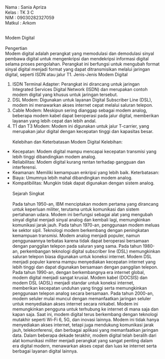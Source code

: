 Nama : Sania Apriza <br>
Kelas : TK 3 C <br>
NIM : 09030282327059 <br>
Matkul : Arkom <br><br>

Modem Digital <br><br>
Pengertian <br>
Modem digital adalah perangkat yang memodulasi dan demodulasi sinyal pembawa digital
untuk mengenkripsi dan mendekripsi informasi digital selama proses pengolahan. Perangkat
ini berfungsi untuk mengubah format sinyal digital menjadi format yang dapat ditransmisikan
melalui jaringan digital, seperti ISDN atau jalur T1.
Jenis-Jenis Modem Digital
1. ISDN Terminal Adapter: Perangkat ini dirancang untuk jaringan Integrated Services
Digital Network (ISDN) dan merupakan contoh modem digital yang khusus untuk jaringan
tersebut.
2. DSL Modem: Digunakan untuk layanan Digital Subscriber Line (DSL), modem ini
menawarkan akses internet cepat melalui saluran telepon.
3. Cable Modem: Meskipun sering dianggap sebagai modem analog, beberapa modem kabel
dapat beroperasi pada jalur digital, memberikan layanan yang lebih cepat dan lebih andal.
4. T1 dan T3 Modem: Modem ini digunakan untuk jalur T-carrier, yang merupakan jalur
digital dengan kecepatan tinggi dan kapasitas besar. <br><br>
Kelebihan dan Keterbatasan Modem Digital
Kelebihan:
- Kecepatan: Modem digital mampu mencapai kecepatan transmisi yang lebih tinggi
dibandingkan modem analog.
- Reliabilitas: Modem digital kurang rentan terhadap gangguan dan interferensi.
- Keamanan: Memiliki kemampuan enkripsi yang lebih baik.
Keterbatasan:
- Biaya: Umumnya lebih mahal dibandingkan modem analog.
- Kompatibilitas: Mungkin tidak dapat digunakan dengan sistem analog.<br><br>
Sejarah Singkat <br><br>
Pada tahun 1950-an, IBM menciptakan modem pertama yang dirancang untuk keperluan
militer, terutama untuk komunikasi dan sistem pertahanan udara. Modem ini berfungsi
sebagai alat yang mengubah sinyal digital menjadi sinyal analog dan kembali lagi,
memungkinkan komunikasi jarak jauh. Pada tahun 1970-an, penggunaan modem meluas ke
sektor sipil. Teknologi modem berkembang dengan peningkatan kemampuan transmisi.
Modem analog menjadi populer, namun penggunaannya terbatas karena tidak dapat
beroperasi bersamaan dengan panggilan telepon pada saluran yang sama.
Pada tahun 1980-an, perkembangan teknologi digital subscriber line (DSL) memungkinkan
saluran telepon biasa digunakan untuk koneksi internet. Modem DSL menjadi populer karena
mampu menyediakan kecepatan internet yang lebih tinggi dan dapat digunakan bersamaan
dengan panggilan telepon. Pada tahun 1990-an, dengan berkembangnya era internet global,
modem digital menjadi sangat krusial. Modem kabel (DOCSIS) dan modem DSL (ADSL)
menjadi standar untuk koneksi internet, memberikan kecepatan unduhan yang tinggi serta
memungkinkan penggunaan telepon analog secara bersamaan.
Pada tahun 2000-an, modem seluler mulai muncul dengan memanfaatkan jaringan seluler
untuk menyediakan akses internet secara nirkabel. Modem ini memungkinkan pengguna
untuk terhubung ke internet di mana saja dan kapan saja.
Saat ini, modem digital terus berkembang dengan teknologi mutakhir seperti Wi-Fi 6, 5G,
dan inovasi lainnya. Modem ini tidak hanya menyediakan akses internet, tetapi juga
mendukung komunikasi jarak jauh, telekonferensi, dan berbagai aplikasi yang memanfaatkan
jaringan data. Dalam beberapa dekade terakhir, modem digital telah beralih dari alat
komunikasi militer menjadi perangkat yang sangat penting dalam era digital modern,
menawarkan akses cepat dan luas ke internet serta berbagai layanan digital lainnya.
